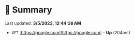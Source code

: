 # 📖 Summary
Last updated: **3/5/2023, 12:44:39 AM**

- `GET` [https://google.com](https://google.com) - **Up** (204ms)
